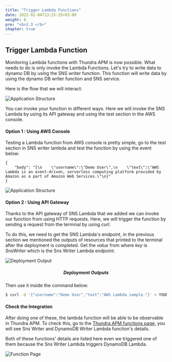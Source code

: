 ```yaml
---
title: "Trigger Lambda Functions"
date: 2022-02-04T13:25:25+03:00
weight: 8
pre: "<b>2.3 </b>"
chapter: true
---
```

<style>
h5 {text-align: center;}
</style>

## Trigger Lambda Function

Monitoring Lambda functions with Thundra APM is now possible. What needs to do is only invoke the Lambda Functions. Let's try to write data to dynamo DB by using the SNS writer function. This function will write data by using the dynamo DB writer function and SNS service.

Here is the flow that we will interact:

![Application Structure](/images/_setting_up/first_flow.png)


You can invoke your function in different ways. Here we will invoke the SNS Lambda by using its API gateway and using the test section in the AWS console.

#### Option 1 : Using AWS Console

Testing a Lambda function from AWS console is pretty simple,  go to the test section in SNS writer lambda and test the function by using the event below:

    {
        "body": "{\n    \"username\":\"Demo User\",\n    \"text\":\"AWS Lambda is an event-driven, serverless computing platform provided by Amazon as a part of Amazon Web Services.\"\n}"
    }

![Application Structure](/images/_setting_up/aws_console_test.png)

#### Option 2  : Using API Gateway

Thanks to the API gateway of SNS Lambda that we added we can invoke our function from using HTTP requests. Here, we will trigger the function by sending a request from the terminal by using *curl*.

To do this, we need to get the SNS Lambda's endpoint, in the previous section we mentioned the outputs of resources that printed to the terminal after the deployment is completed. Get the *value* from where *key* is *SnsWriter* which is the Sns Writer Lambda endpoint.

![Deployment Output](/images/_setting_up/deployment_output.png)
        <h5>*Deployment Outputs*</h5>

Then use it inside the command below:



```sh
$ curl -d '{"username":"Demo User","text":"AWS Lambda sample."}' < YOUR LAMBDA ENDPOINT >
```



#### Check the Integration


After doing one of these, the lambda function will be able to be observable in Thundra APM. To check this, go to the [Thundra APM functions page](https://apm.thundra.io/functions), you will see Sns Writer and DynamoDB Writer Lambda function's details.


Both of these functions' details are listed here even we triggered one of them because the Sns Writer Lambda triggers DynamoDB Lambda.



![Function Page](/images/_setting_up/functions_page_2_functions.png)
